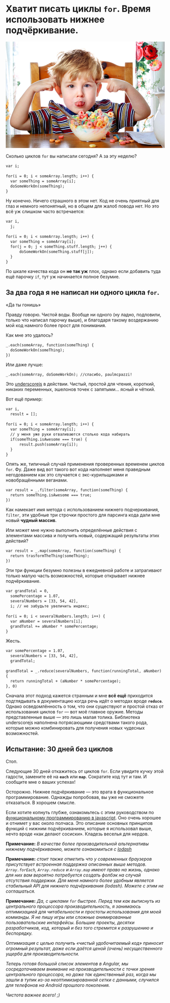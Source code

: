 # Хватит писать циклы `for`. Время использовать нижнее подчёркивание.

![мальчик][никаких циклов for]

Сколько циклов `for` вы написали сегодня? А за эту неделю?

    var i;

    for(i = 0; i < someArray.length; i++) {
      var someThing = someArray[i];
      doSomeWorkOn(someThing);
    }

Ну конечно. Ничего страшного в этом нет. Код не очень приятный для глаз и 
немного непонятный, но в общем для жалоб повода нет. Но это всё уж слишком часто 
встречается:

    var i,
      j;

    for(i = 0; i < someArray.length; i++) {
      var someThing = someArray[i];
      for(j = 0; j < someThing.stuff.length; j++) {
          doSomeWorkOn(someThing.stuff[j]);
      }
    }

По шкале качества кода он **не так уж** плох, однако если добавить туда ещё 
парочку `if`, тут уж начинается полное безумие.

## За два года я не написал ни одного цикла `for`.

«Да ты гонишь»

Правду говорю. Чистой воды. Вообще ни одного (ну ладно, подловили, только что 
написал парочку выше), и благодаря такому воздержанию мой код намного более 
прост для понимания.

Как мне это удалось?

    _.each(someArray, function(someThing) {
      doSomeWorkOn(someThing);
    })

Или даже лучше:

    _.each(someArray, doSomeWorkOn); //спасибо, paulmcpazzi!

Это [underscorejs][1] в действии. Чистый, простой для чтения, короткий, никаких 
переменных, эшелонов точек с запятыми… ясный и чёткий.

Вот ещё пример:

    var i,
      result = [];

    for(i = 0; i < someArray.length; i++) {
      var someThing = someArray[i];
      // у меня уже руки отваливаются столько кода набирать
      if(someThing.isAwesome === true) {
          result.push(someArray[i]);
      }
    }

Опять же, типичный случай применения проверенных временем циклов `for`. Фу. Даже 
вид вот такого вот кода наполняет меня праведным негодованием как это случается 
с экс-курильщиками и новобращёнными веганами. 

    var result = _.filter(someArray, function(someThing) {
      return someThing.isAwesome === true;
    })

Как намекает имя метода с использованием нижнего подчеркивания, `filter`, эти 
удобные три строчки простого для парсинга кода дали мне новый **чудный массив**.

Или может мне нужно выполнить определённые действия с элементами массива и 
получить новый, содержащий результаты этих действий?

    var result = _.map(someArray, function(someThing) {
      return trasformTheThing(someThing);
    })

Эти три функции безумно полезны в ежедневной работе и затрагивают только малую 
часть возможностей, которые открывает нижнее подчёркивание.

    var grandTotal = 0,
      somePercentage = 1.07,
      severalNumbers = [33, 54, 42],
      i; // не забудьте увеличить индекс;

    for(i = 0; i < severalNumbers.length; i++) {
      var aNumber = severalNumbers[i];
      grandTotal += aNumber * somePercentage;
    }

Жесть.

    var somePercentage = 1.07,
      severalNumbers = [33, 54, 42],
      grandTotal;

    grandTotal = _.reduce(severalNumbers, function(runningTotal, aNumber) {
      return runningTotal + (aNumber * somePercentage);
    }, 0)

Сначала этот подход кажется странным и мне **всё ещё** приходится подглядывать в 
документацию когда речь идёт о методах вроде **`reduce`**. Однако 
осведомлённость о том, что они существуют и простой отказ от использования 
циклов `for` — вот моё главное оружие. Методы представленные выше — это лишь 
малая толика. Библиотека underscorejs наполнена потрясающими средствами такого 
рода, которые можно комбинировать для получения новых чудесных возможностей.

## Испытание: 30 дней без циклов

Стоп.

Следующие 30 дней откажитесь от циклов `for`. Если увидите кучку этой гадости, 
замените её на **`each`** или **`map`**. Сократите код тут и там. И сообщите мне 
о ваших успехах!

Осторожно. Нижнее подчёркивание — это врата в функциональное программирование. 
Однажды попробовав, вы уже не сможете отказаться. В хорошем смысле.

Если хотите копнуть глубже, ознакомьтесь с этим руководством по [функциональному 
программированию в javascript][2]. Оно очень хорошее и отнимет у вас около 
полчаса. Это описание основных принципов функций с нижним подчёркиванием, 
которые я использовал выше, нечто вроде «как делают сосиски». Кладезь веселья 
для нердов. 

**Примечание:** *В качестве более производительной альтернативы нижнему 
подчёркиванию, можете ознакомиться с [lodash][3]*

**Примечание:** *стоит также отметить что у современных браузеров присутствует 
встроенная поддержка описанных выше методов. `Array.forEach`, `Array.reduce` и 
`Array.map` имеют право на жизнь, однако для них вам вероятно потребуется 
создать фолбэк на случай отсутствия поддержки. Для меня намного более удобным 
является стабильный API для нижнего подчёркивания (lodash). Можете с этим не 
соглашаться.*

**Примечание:** *Да, с циклами `for` быстрее. Перед тем как вытиснуть из 
центрального процессора производительность, я занимаюсь оптимизацией для 
читабельности и простоты использования для моей комманды. Я не пишу игры или 
сложные анимированные пользовательские интерфейсы. Большие проекты, десятки 
разработчиков, код, который и без того стремится к разрушению и беспорядку.*

*Оптимизация с целью получить «чистый удобочитаемый код» приносит огромный 
результат, даже если даётся ценой (очень) несущественного ущерба для 
производительности.*

*Теперь готовя большой список элементов в Angular, мы сосредотачиваем внимание 
на производительности с точки зрения центрального процессора, но даже так 
единственный раз, когда мы зашли в тупик из-за неоптимизированной сетки с 
данными, случился для телефонов на Android прошлого поколения.*

*Чистота важнее всего! ;)*

[1]: http://underscorejs.org/
[2]: http://reactive-extensions.github.io/learnrx/
[3]: http://lodash.com/benchmarks

[никаких циклов for]: img/no_loops.jpg